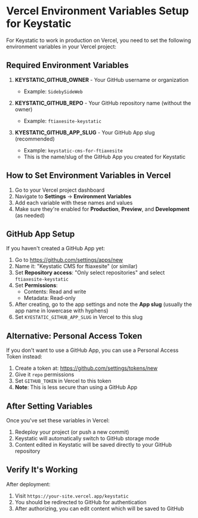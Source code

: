 # Vercel Environment Variables Setup for Keystatic

For Keystatic to work in production on Vercel, you need to set the following environment variables in your Vercel project:

## Required Environment Variables

1. **KEYSTATIC_GITHUB_OWNER** - Your GitHub username or organization
   - Example: `SidebySideWeb`

2. **KEYSTATIC_GITHUB_REPO** - Your GitHub repository name (without the owner)
   - Example: `ftiaxesite-keystatic`

3. **KYESTATIC_GITHUB_APP_SLUG** - Your GitHub App slug (recommended)
   - Example: `keystatic-cms-for-ftiaxesite`
   - This is the name/slug of the GitHub App you created for Keystatic

## How to Set Environment Variables in Vercel

1. Go to your Vercel project dashboard
2. Navigate to **Settings** → **Environment Variables**
3. Add each variable with these names and values
4. Make sure they're enabled for **Production**, **Preview**, and **Development** (as needed)

## GitHub App Setup

If you haven't created a GitHub App yet:

1. Go to https://github.com/settings/apps/new
2. Name it: "Keystatic CMS for ftiaxesite" (or similar)
3. Set **Repository access**: "Only select repositories" and select `ftiaxesite-keystatic`
4. Set **Permissions**:
   - Contents: Read and write
   - Metadata: Read-only
5. After creating, go to the app settings and note the **App slug** (usually the app name in lowercase with hyphens)
6. Set `KYESTATIC_GITHUB_APP_SLUG` in Vercel to this slug

## Alternative: Personal Access Token

If you don't want to use a GitHub App, you can use a Personal Access Token instead:

1. Create a token at: https://github.com/settings/tokens/new
2. Give it `repo` permissions
3. Set `GITHUB_TOKEN` in Vercel to this token
4. **Note**: This is less secure than using a GitHub App

## After Setting Variables

Once you've set these variables in Vercel:

1. Redeploy your project (or push a new commit)
2. Keystatic will automatically switch to GitHub storage mode
3. Content edited in Keystatic will be saved directly to your GitHub repository

## Verify It's Working

After deployment:
1. Visit `https://your-site.vercel.app/keystatic`
2. You should be redirected to GitHub for authentication
3. After authorizing, you can edit content which will be saved to GitHub

